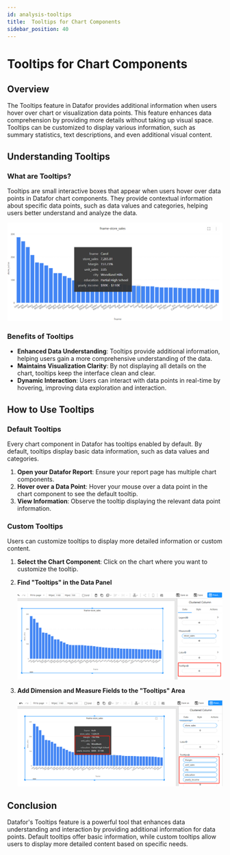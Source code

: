 ```yaml
---
id: analysis-tooltips
title:  Tooltips for Chart Components
sidebar_position: 40
---
```


# Tooltips for Chart Components

## Overview

The Tooltips feature in Datafor provides additional information when users hover over chart or visualization data points. This feature enhances data comprehension by providing more details without taking up visual space. Tooltips can be customized to display various information, such as summary statistics, text descriptions, and even additional visual content.

## Understanding Tooltips

### What are Tooltips?

Tooltips are small interactive boxes that appear when users hover over data points in Datafor chart components. They provide contextual information about specific data points, such as data values and categories, helping users better understand and analyze the data.

<div align="left"><img src="../../../../../static/img/en/datafor/analysis/image-20240730151629410.png"  /></div>

### Benefits of Tooltips

- **Enhanced Data Understanding**: Tooltips provide additional information, helping users gain a more comprehensive understanding of the data.
- **Maintains Visualization Clarity**: By not displaying all details on the chart, tooltips keep the interface clean and clear.
- **Dynamic Interaction**: Users can interact with data points in real-time by hovering, improving data exploration and interaction.

## How to Use Tooltips

### Default Tooltips

Every chart component in Datafor has tooltips enabled by default. By default, tooltips display basic data information, such as data values and categories.

1. **Open your Datafor Report**: Ensure your report page has multiple chart components.
2. **Hover over a Data Point**: Hover your mouse over a data point in the chart component to see the default tooltip.
3. **View Information**: Observe the tooltip displaying the relevant data point information.

### Custom Tooltips

Users can customize tooltips to display more detailed information or custom content.

1. **Select the Chart Component**: Click on the chart where you want to customize the tooltip.

2. **Find "Tooltips" in the Data Panel**

   <div align="left"><img src="../../../../../static/img/en/datafor/analysis/1722323977713.png"  /></div>

3. **Add Dimension and Measure Fields to the "Tooltips" Area**

   <div align="left"><img src="../../../../../static/img/en/datafor/analysis/1722323948050.png"  /></div>
   
## Conclusion

Datafor's Tooltips feature is a powerful tool that enhances data understanding and interaction by providing additional information for data points. Default tooltips offer basic information, while custom tooltips allow users to display more detailed content based on specific needs.